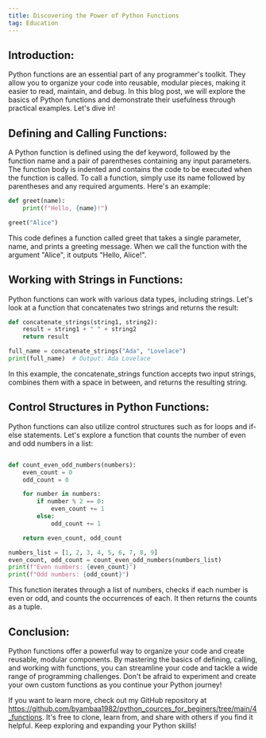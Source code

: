 ```yaml
---
title: Discovering the Power of Python Functions
tag: Education
---
```


## Introduction:

Python functions are an essential part of any programmer's toolkit. They allow you to organize your code into reusable, modular pieces, making it easier to read, maintain, and debug. In this blog post, we will explore the basics of Python functions and demonstrate their usefulness through practical examples. Let's dive in!

## Defining and Calling Functions:

A Python function is defined using the def keyword, followed by the function name and a pair of parentheses containing any input parameters. The function body is indented and contains the code to be executed when the function is called. To call a function, simply use its name followed by parentheses and any required arguments. Here's an example:

```python
def greet(name):
    print(f"Hello, {name}!")

greet("Alice")
```

This code defines a function called greet that takes a single parameter, name, and prints a greeting message. When we call the function with the argument "Alice", it outputs "Hello, Alice!".

## Working with Strings in Functions:

Python functions can work with various data types, including strings. Let's look at a function that concatenates two strings and returns the result:

```python
def concatenate_strings(string1, string2):
    result = string1 + " " + string2
    return result

full_name = concatenate_strings("Ada", "Lovelace")
print(full_name)  # Output: Ada Lovelace
```

In this example, the concatenate_strings function accepts two input strings, combines them with a space in between, and returns the resulting string.

## Control Structures in Python Functions:

Python functions can also utilize control structures such as for loops and if-else statements. Let's explore a function that counts the number of even and odd numbers in a list:

```python

def count_even_odd_numbers(numbers):
    even_count = 0
    odd_count = 0

    for number in numbers:
        if number % 2 == 0:
            even_count += 1
        else:
            odd_count += 1

    return even_count, odd_count

numbers_list = [1, 2, 3, 4, 5, 6, 7, 8, 9]
even_count, odd_count = count_even_odd_numbers(numbers_list)
print(f"Even numbers: {even_count}")
print(f"Odd numbers: {odd_count}")

```
This function iterates through a list of numbers, checks if each number is even or odd, and counts the occurrences of each. It then returns the counts as a tuple.

## Conclusion:

Python functions offer a powerful way to organize your code and create reusable, modular components. By mastering the basics of defining, calling, and working with functions, you can streamline your code and tackle a wide range of programming challenges. Don't be afraid to experiment and create your own custom functions as you continue your Python journey!

If you want to learn more, check out my GitHub repository at https://github.com/byambaa1982/python_cources_for_beginers/tree/main/4_functions. It's free to clone, learn from, and share with others if you find it helpful. Keep exploring and expanding your Python skills!

